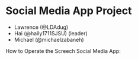 # Social Media App Project
- Lawrence (@LDAdug)
- Hai (@haily1711SJSU) (leader)
- Michael (@michaelzabaneh)

How to Operate the Screech Social Media App:

